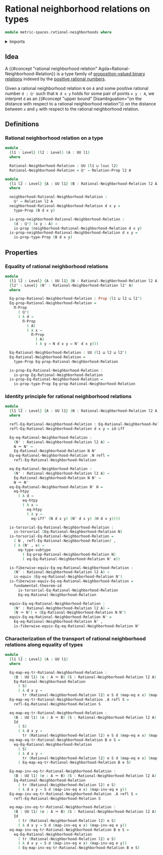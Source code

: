 # Rational neighborhood relations on types

```agda
module metric-spaces.rational-neighborhoods where
```

<details><summary>Imports</summary>

```agda
open import elementary-number-theory.positive-rational-numbers

open import foundation.binary-relations
open import foundation.dependent-pair-types
open import foundation.empty-types
open import foundation.equivalences
open import foundation.existential-quantification
open import foundation.function-extensionality
open import foundation.function-types
open import foundation.fundamental-theorem-of-identity-types
open import foundation.identity-types
open import foundation.logical-equivalences
open import foundation.negation
open import foundation.propositional-extensionality
open import foundation.propositions
open import foundation.sets
open import foundation.subtypes
open import foundation.torsorial-type-families
open import foundation.transport-along-identifications
open import foundation.univalence
open import foundation.universe-levels
```

</details>

## Idea

A
{{#concept "rational neighborhood relation" Agda=Rational-Neighborhood-Relation}}
is a type family of
[proposition-valued binary relations](foundation.binary-relations.md) indexed by
the
[positive rational numbers](elementary-number-theory.positive-rational-numbers.md).

Given a rational neighborhood relation `N` on `A` and some positive rational
number `d : ℚ⁺` such that `N d x y` holds for some pair of points `x y : A`, we
interpret `d` as an
{{#concept "upper bound" Disambiguation="on the distance with respect to a rational neighborhood relation"}}
on the distance between `x` and `y` with respect to the rational neighborhood
relation.

## Definitions

### Rational neighborhood relation on a type

```agda
module _
  {l1 : Level} (l2 : Level) (A : UU l1)
  where

  Rational-Neighborhood-Relation : UU (l1 ⊔ lsuc l2)
  Rational-Neighborhood-Relation = ℚ⁺ → Relation-Prop l2 A

module _
  {l1 l2 : Level} {A : UU l1} (B : Rational-Neighborhood-Relation l2 A)
  where

  neighborhood-Rational-Neighborhood-Relation :
    ℚ⁺ → Relation l2 A
  neighborhood-Rational-Neighborhood-Relation d x y =
    type-Prop (B d x y)

  is-prop-neighborhood-Rational-Neighborhood-Relation :
    (d : ℚ⁺) (x y : A) →
    is-prop (neighborhood-Rational-Neighborhood-Relation d x y)
  is-prop-neighborhood-Rational-Neighborhood-Relation d x y =
    is-prop-type-Prop (B d x y)
```

## Properties

### Equality of rational neighborhood relations

```agda
module _
  {l1 l2 : Level} {A : UU l1} (N : Rational-Neighborhood-Relation l2 A)
  {l2' : Level} (N' : Rational-Neighborhood-Relation l2' A)
  where

  Eq-prop-Rational-Neighborhood-Relation : Prop (l1 ⊔ l2 ⊔ l2')
  Eq-prop-Rational-Neighborhood-Relation =
    Π-Prop
      ( ℚ⁺)
      ( λ d →
        Π-Prop
          ( A)
          ( λ x →
            Π-Prop
              ( A)
              ( λ y → N d x y ⇔ N' d x y)))

  Eq-Rational-Neighborhood-Relation : UU (l1 ⊔ l2 ⊔ l2')
  Eq-Rational-Neighborhood-Relation =
    type-Prop Eq-prop-Rational-Neighborhood-Relation

  is-prop-Eq-Rational-Neighborhood-Relation :
    is-prop Eq-Rational-Neighborhood-Relation
  is-prop-Eq-Rational-Neighborhood-Relation =
    is-prop-type-Prop Eq-prop-Rational-Neighborhood-Relation
```

### Identity principle for rational neighborhood relations

```agda
module _
  {l1 l2 : Level} {A : UU l1} (N : Rational-Neighborhood-Relation l2 A)
  where

  refl-Eq-Rational-Neighborhood-Relation : Eq-Rational-Neighborhood-Relation N N
  refl-Eq-Rational-Neighborhood-Relation d x y = id-iff

  Eq-eq-Rational-Neighborhood-Relation :
    (N' : Rational-Neighborhood-Relation l2 A) →
    N ＝ N' →
    Eq-Rational-Neighborhood-Relation N N'
  Eq-eq-Rational-Neighborhood-Relation .N refl =
    refl-Eq-Rational-Neighborhood-Relation

  eq-Eq-Rational-Neighborhood-Relation :
    (N' : Rational-Neighborhood-Relation l2 A) →
    Eq-Rational-Neighborhood-Relation N N' →
    N ＝ N'
  eq-Eq-Rational-Neighborhood-Relation N' H =
    eq-htpy
      ( λ d →
        eq-htpy
        ( λ x →
          eq-htpy
          ( λ y →
            eq-iff' (N d x y) (N' d x y) (H d x y))))

  is-torsorial-Eq-Rational-Neighborhood-Relation :
    is-torsorial (Eq-Rational-Neighborhood-Relation N)
  is-torsorial-Eq-Rational-Neighborhood-Relation =
    ( N , refl-Eq-Rational-Neighborhood-Relation) ,
    ( λ (N' , e) →
      eq-type-subtype
        ( Eq-prop-Rational-Neighborhood-Relation N)
        ( eq-Eq-Rational-Neighborhood-Relation N' e))

  is-fiberwise-equiv-Eq-eq-Rational-Neighborhood-Relation :
    (N' : Rational-Neighborhood-Relation l2 A) →
    is-equiv (Eq-eq-Rational-Neighborhood-Relation N')
  is-fiberwise-equiv-Eq-eq-Rational-Neighborhood-Relation =
    fundamental-theorem-id
      is-torsorial-Eq-Rational-Neighborhood-Relation
      Eq-eq-Rational-Neighborhood-Relation

  equiv-Eq-eq-Rational-Neighborhood-Relation :
    (N' : Rational-Neighborhood-Relation l2 A) →
    (N ＝ N') ≃ (Eq-Rational-Neighborhood-Relation N N')
  equiv-Eq-eq-Rational-Neighborhood-Relation N' =
    Eq-eq-Rational-Neighborhood-Relation N' ,
    is-fiberwise-equiv-Eq-eq-Rational-Neighborhood-Relation N'
```

### Characterization of the transport of rational neighborhood relations along equality of types

```agda
module _
  {l1 l2 : Level} (A : UU l1)
  where

  Eq-map-eq-tr-Rational-Neighborhood-Relation :
    (B : UU l1) (e : A ＝ B) (S : Rational-Neighborhood-Relation l2 A) →
    Eq-Rational-Neighborhood-Relation
      ( S)
      ( λ d x y →
        tr (Rational-Neighborhood-Relation l2) e S d (map-eq e x) (map-eq e y))
  Eq-map-eq-tr-Rational-Neighborhood-Relation .A refl S =
    refl-Eq-Rational-Neighborhood-Relation S

  eq-map-eq-tr-Rational-Neighborhood-Relation :
    (B : UU l1) (e : A ＝ B) (S : Rational-Neighborhood-Relation l2 A) →
    Id
      ( S)
      ( λ d x y →
        tr (Rational-Neighborhood-Relation l2) e S d (map-eq e x) (map-eq e y))
  eq-map-eq-tr-Rational-Neighborhood-Relation B e S =
    eq-Eq-Rational-Neighborhood-Relation
      ( S)
      ( λ d x y →
        tr (Rational-Neighborhood-Relation l2) e S d (map-eq e x) (map-eq e y))
      ( Eq-map-eq-tr-Rational-Neighborhood-Relation B e S)

  Eq-map-inv-eq-tr-Rational-Neighborhood-Relation :
    (B : UU l1) (e : A ＝ B) (S : Rational-Neighborhood-Relation l2 A) →
    Eq-Rational-Neighborhood-Relation
      ( tr (Rational-Neighborhood-Relation l2) e S)
      ( λ d x y → S d (map-inv-eq e x) (map-inv-eq e y))
  Eq-map-inv-eq-tr-Rational-Neighborhood-Relation .A refl S =
    refl-Eq-Rational-Neighborhood-Relation S

  eq-map-inv-eq-tr-Rational-Neighborhood-Relation :
    (B : UU l1) (e : A ＝ B) (S : Rational-Neighborhood-Relation l2 A) →
    Id
      ( tr (Rational-Neighborhood-Relation l2) e S)
      ( λ d x y → S d (map-inv-eq e x) (map-inv-eq e y))
  eq-map-inv-eq-tr-Rational-Neighborhood-Relation B e S =
    eq-Eq-Rational-Neighborhood-Relation
      ( tr (Rational-Neighborhood-Relation l2) e S)
      ( λ d x y → S d (map-inv-eq e x) (map-inv-eq e y))
      ( Eq-map-inv-eq-tr-Rational-Neighborhood-Relation B e S)
```
